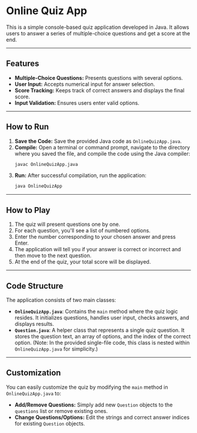 # Online Quiz App

This is a simple console-based quiz application developed in Java. It allows users to answer a series of multiple-choice questions and get a score at the end.

---

## Features

* **Multiple-Choice Questions:** Presents questions with several options.
* **User Input:** Accepts numerical input for answer selection.
* **Score Tracking:** Keeps track of correct answers and displays the final score.
* **Input Validation:** Ensures users enter valid options.

---

## How to Run

1.  **Save the Code:** Save the provided Java code as `OnlineQuizApp.java`.
2.  **Compile:** Open a terminal or command prompt, navigate to the directory where you saved the file, and compile the code using the Java compiler:
    ```bash
    javac OnlineQuizApp.java
    ```
3.  **Run:** After successful compilation, run the application:
    ```bash
    java OnlineQuizApp
    ```

---

## How to Play

1.  The quiz will present questions one by one.
2.  For each question, you'll see a list of numbered options.
3.  Enter the number corresponding to your chosen answer and press Enter.
4.  The application will tell you if your answer is correct or incorrect and then move to the next question.
5.  At the end of the quiz, your total score will be displayed.

---

## Code Structure

The application consists of two main classes:

* **`OnlineQuizApp.java`**: Contains the `main` method where the quiz logic resides. It initializes questions, handles user input, checks answers, and displays results.
* **`Question.java`**: A helper class that represents a single quiz question. It stores the question text, an array of options, and the index of the correct option. (Note: In the provided single-file code, this class is nested within `OnlineQuizApp.java` for simplicity.)

---

## Customization

You can easily customize the quiz by modifying the `main` method in `OnlineQuizApp.java` to:

* **Add/Remove Questions:** Simply add new `Question` objects to the `questions` list or remove existing ones.
* **Change Questions/Options:** Edit the strings and correct answer indices for existing `Question` objects.
